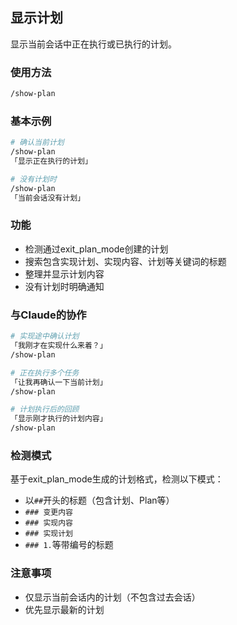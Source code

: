 ## 显示计划

显示当前会话中正在执行或已执行的计划。

### 使用方法

```bash
/show-plan
```

### 基本示例

```bash
# 确认当前计划
/show-plan
「显示正在执行的计划」

# 没有计划时
/show-plan
「当前会话没有计划」
```

### 功能

- 检测通过exit_plan_mode创建的计划
- 搜索包含实现计划、实现内容、计划等关键词的标题
- 整理并显示计划内容
- 没有计划时明确通知

### 与Claude的协作

```bash
# 实现途中确认计划
「我刚才在实现什么来着？」
/show-plan

# 正在执行多个任务
「让我再确认一下当前计划」
/show-plan

# 计划执行后的回顾
「显示刚才执行的计划内容」
/show-plan
```

### 检测模式

基于exit_plan_mode生成的计划格式，检测以下模式：

- 以`##`开头的标题（包含计划、Plan等）
- `### 变更内容`
- `### 实现内容`
- `### 实现计划`
- `### 1.`等带编号的标题

### 注意事项

- 仅显示当前会话内的计划（不包含过去会话）
- 优先显示最新的计划
```